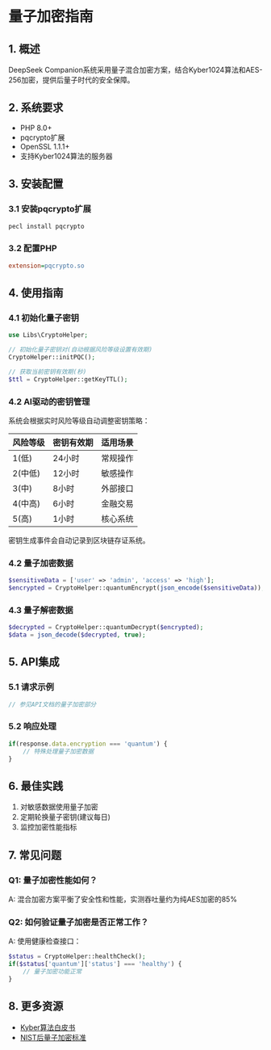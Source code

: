 # 量子加密指南

## 1. 概述
DeepSeek Companion系统采用量子混合加密方案，结合Kyber1024算法和AES-256加密，提供后量子时代的安全保障。

## 2. 系统要求
- PHP 8.0+
- pqcrypto扩展
- OpenSSL 1.1.1+
- 支持Kyber1024算法的服务器

## 3. 安装配置
### 3.1 安装pqcrypto扩展
```bash
pecl install pqcrypto
```

### 3.2 配置PHP
```ini
extension=pqcrypto.so
```

## 4. 使用指南
### 4.1 初始化量子密钥
```php
use Libs\CryptoHelper;

// 初始化量子密钥对(自动根据风险等级设置有效期)
CryptoHelper::initPQC();

// 获取当前密钥有效期(秒)
$ttl = CryptoHelper::getKeyTTL();
```

### 4.2 AI驱动的密钥管理
系统会根据实时风险等级自动调整密钥策略：

| 风险等级 | 密钥有效期 | 适用场景 |
|---------|-----------|---------|
| 1(低)  | 24小时    | 常规操作 |
| 2(中低) | 12小时    | 敏感操作 |
| 3(中)  | 8小时     | 外部接口 |
| 4(中高) | 6小时     | 金融交易 |
| 5(高)  | 1小时     | 核心系统 |

密钥生成事件会自动记录到区块链存证系统。

### 4.2 量子加密数据
```php
$sensitiveData = ['user' => 'admin', 'access' => 'high'];
$encrypted = CryptoHelper::quantumEncrypt(json_encode($sensitiveData));
```

### 4.3 量子解密数据
```php
$decrypted = CryptoHelper::quantumDecrypt($encrypted);
$data = json_decode($decrypted, true);
```

## 5. API集成
### 5.1 请求示例
```javascript
// 参见API文档的量子加密部分
```

### 5.2 响应处理
```javascript
if(response.data.encryption === 'quantum') {
    // 特殊处理量子加密数据
}
```

## 6. 最佳实践
1. 对敏感数据使用量子加密
2. 定期轮换量子密钥(建议每日)
3. 监控加密性能指标

## 7. 常见问题
### Q1: 量子加密性能如何？
A: 混合加密方案平衡了安全性和性能，实测吞吐量约为纯AES加密的85%

### Q2: 如何验证量子加密是否正常工作？
A: 使用健康检查接口：
```php
$status = CryptoHelper::healthCheck();
if($status['quantum']['status'] === 'healthy') {
    // 量子加密功能正常
}
```

## 8. 更多资源
- [Kyber算法白皮书](https://pq-crystals.org/kyber/)
- [NIST后量子加密标准](https://csrc.nist.gov/projects/post-quantum-cryptography)
